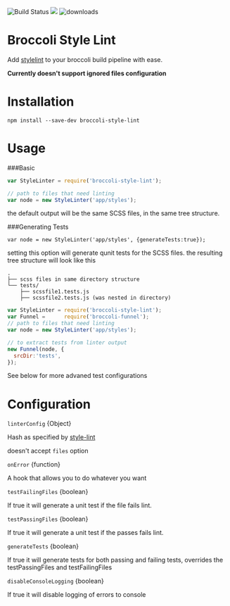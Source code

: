 ![Build Status](https://travis-ci.org/billybonks/broccoli-style-lint.svg?branch=master)
![](https://david-dm.org/billybonks/broccoli-style-lint.svg)
![downloads](https://img.shields.io/npm/dm/ember-cli-style-lint.svg)

Broccoli Style Lint
=====
Add [stylelint](http://stylelint.io/) to your broccoli build pipeline with ease.

**Currently doesn't support ignored files configuration**

Installation
====
`npm install --save-dev broccoli-style-lint`

Usage
=====

###Basic

```javascript
var StyleLinter = require('broccoli-style-lint');

// path to files that need linting
var node = new StyleLinter('app/styles');
```

the default output will be the same SCSS files, in the same tree structure.

###Generating Tests

`var node = new StyleLinter('app/styles', {generateTests:true});`

setting this option will generate qunit tests for the SCSS files.
the resulting tree structure will look like this

```
.
├── scss files in same directory structure
└── tests/
    ├── scssfile1.tests.js
    ├── scssfile2.tests.js (was nested in directory)
```

```javascript
var StyleLinter = require('broccoli-style-lint');
var Funnel =      require('broccoli-funnel');
// path to files that need linting
var node = new StyleLinter('app/styles');

// to extract tests from linter output
new Funnel(node, {
  srcDir:'tests',
});
```
See below for more advaned test configurations

Configuration
=====

`linterConfig` {Object}

Hash as specified by [style-lint](https://github.com/stylelint/stylelint/blob/master/docs/user-guide/node-api.md)

doesn't accept `files` option

`onError` {function}

A hook that allows you to do whatever you want

`testFailingFiles` {boolean}

If true it will generate a unit test if the file fails lint.

`testPassingFiles` {boolean}

If true it  will generate a unit test if the passes fails lint.

`generateTests` {boolean}

If true it will generate tests for both passing and failing tests, overrides the testPassingFiles and testFailingFiles

`disableConsoleLogging` {boolean}

If true it will disable logging of errors to console
